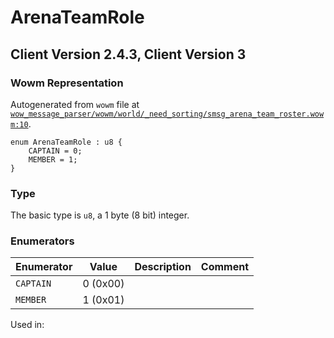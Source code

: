 # ArenaTeamRole

## Client Version 2.4.3, Client Version 3

### Wowm Representation

Autogenerated from `wowm` file at [`wow_message_parser/wowm/world/_need_sorting/smsg_arena_team_roster.wowm:10`](https://github.com/gtker/wow_messages/tree/main/wow_message_parser/wowm/world/_need_sorting/smsg_arena_team_roster.wowm#L10).

```rust,ignore
enum ArenaTeamRole : u8 {
    CAPTAIN = 0;
    MEMBER = 1;
}
```
### Type
The basic type is `u8`, a 1 byte (8 bit) integer.
### Enumerators
| Enumerator | Value  | Description | Comment |
| --------- | -------- | ----------- | ------- |
| `CAPTAIN` | 0 (0x00) |  |  |
| `MEMBER` | 1 (0x01) |  |  |

Used in:

